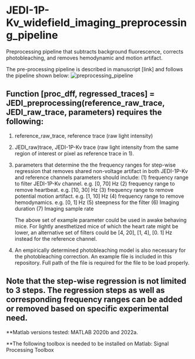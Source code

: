 # JEDI-1P-Kv_widefield_imaging_preprocessing_pipeline
 Preprocessing pipeline that subtracts background fluorescence, corrects photobleaching, and removes hemodynamic and motion artifact.

The pre-processing pipeline is described in manuscript [link] and follows the pipeline shown below:
 ![preprocessing_pipeline](https://user-images.githubusercontent.com/43519726/182520361-486fedad-b434-4a33-8850-63f820cb98c8.png)

 
 ## Function [proc_dff, regressed_traces] = JEDI_preprocessing(reference_raw_trace, JEDI_raw_trace, parameters) requires the following: 
 1. reference_raw_trace, reference trace (raw light intensity)
 2. JEDI_raw)trace, JEDI-1P-Kv trace (raw light intensity from the same region of interest or pixel as reference trace in 1). 
 3. parameters that determine the the frequency ranges for step-wise regression that removes shared non-voltage artifact in both JEDI-1P-Kv and reference channels
    parameters should include:
          (1) frequency range to filter JEDI-1P-Kv channel. e.g. [0, 70] Hz
          (2) frequency range to remove heartbeat. e.g. [10, 30] Hz
          (3) frequency range to remove potential motion artifact. e.g. [1, 10] Hz
          (4) frequency range to remove hemodynamics. e.g. [0, 1] Hz
          (5) steepness for the filter 
          (6) Imaging duration
          (7) Imaging sample rate
          
    The above set of example parameter could be used in awake behaving mice. 
    For lightly anesthetized mice of which the heart rate might be lower, an alternative set of filters could be [4, 20], [1, 4], [0. 1] Hz instead for the reference channel. 


4. An empirically determined photobleaching model is also necessary for the photobleaching correction. An example file is included in this repository. Full path of the file is required for the file to be load properly. 


## Note that the step-wise regression is not limited to 3 steps. The regression steps as well as corresponding frequency ranges can be added or removed based on specific experimental need. 

**Matlab versions tested: 
MATLAB 2020b and 2022a.

**The following toolbox is needed to be installed on Matlab: 
Signal Processing Toolbox


